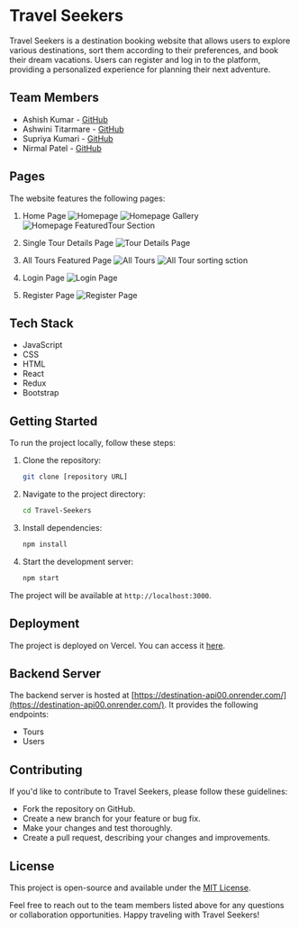 # Travel Seekers

Travel Seekers is a destination booking website that allows users to explore various destinations, sort them according to their preferences, and book their dream vacations. Users can register and log in to the platform, providing a personalized experience for planning their next adventure.

## Team Members
- Ashish Kumar - [GitHub](https://github.com/ashishsen003)
- Ashwini Titarmare - [GitHub](https://github.com/ashwini2704)
- Supriya Kumari - [GitHub](https://github.com/supriyatech06)
- Nirmal Patel - [GitHub](https://github.com/nirmalpatel26)

## Pages
The website features the following pages:
1. Home Page
![Homepage](https://github.com/ashishsen003/quixotic-snail-9802/assets/112822104/7c6f1361-6939-4dd6-b992-37e798579997)
![Homepage Gallery](https://github.com/ashishsen003/quixotic-snail-9802/assets/112822104/42be0569-2bae-4556-9205-7623df41585f)
![Homepage FeaturedTour Section](https://github.com/ashishsen003/quixotic-snail-9802/assets/112822104/55b7d7b8-a148-4e71-8e14-182b5699ae61)


3. Single Tour Details Page
![Tour Details Page](https://github.com/ashishsen003/quixotic-snail-9802/assets/112822104/9dce8c11-8c90-4e4c-bbe7-dddd30adaea4)

5. All Tours Featured Page
![All Tours](https://github.com/ashishsen003/quixotic-snail-9802/assets/112822104/28e028e1-388a-44f8-aae2-e4f33ea447d4)
![All Tour sorting sction](https://github.com/ashishsen003/quixotic-snail-9802/assets/112822104/b318b101-abb1-4877-9b35-70da53085c7a)


6. Login Page
![Login Page](https://github.com/ashishsen003/quixotic-snail-9802/assets/112822104/ee12e0a3-1492-47bf-a66c-ce06351b5db1)

7. Register Page
![Register Page](https://github.com/ashishsen003/quixotic-snail-9802/assets/112822104/8dd9a037-9e60-4798-8ce3-1eae5963e2d0)

## Tech Stack
- JavaScript
- CSS
- HTML
- React
- Redux
- Bootstrap

## Getting Started
To run the project locally, follow these steps:

1. Clone the repository:
   ```bash
   git clone [repository URL]
   ```

2. Navigate to the project directory:
   ```bash
   cd Travel-Seekers
   ```

3. Install dependencies:
   ```bash
   npm install
   ```

4. Start the development server:
   ```bash
   npm start
   ```

The project will be available at `http://localhost:3000`.

## Deployment
The project is deployed on Vercel. You can access it [here](https://my-app-six-coral.vercel.app/home).

## Backend Server
The backend server is hosted at [https://destination-api00.onrender.com/](https://destination-api00.onrender.com/). It provides the following endpoints:
- Tours
- Users

## Contributing
If you'd like to contribute to Travel Seekers, please follow these guidelines:
- Fork the repository on GitHub.
- Create a new branch for your feature or bug fix.
- Make your changes and test thoroughly.
- Create a pull request, describing your changes and improvements.

## License
This project is open-source and available under the [MIT License](LICENSE).

Feel free to reach out to the team members listed above for any questions or collaboration opportunities. Happy traveling with Travel Seekers!
